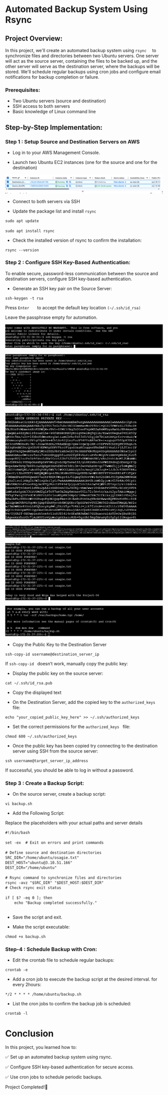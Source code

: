 
# Automated Backup System Using Rsync

## Project Overview:

In this project, we'll create an automated backup system using ```rsync 
                    ```
to synchronize files and directories between two Ubuntu servers. One server will act as the source server, containing the files to be backed up, and the other server will serve as the destination server, where the backups will be stored. We'll schedule regular backups using cron jobs and configure email notifications for backup completion or failure.

### Prerequisites:

* Two Ubuntu servers (source and destination)
* SSH access to both servers
* Basic knowledge of Linux command line

## Step-by-Step Implementation:

### Step 1 : Setup Source and Destination Servers on AWS

* Log in to your AWS Management Console.

* Launch two Ubuntu EC2 instances (one for the source and one for the destination)

![alt text](Image/instances-running.png)


* Connect to both servers via SSH

* Update the package list and install ```rsync    
       ```

```
sudo apt update

sudo apt install rsync
```

* Check the installed version of rsync to confirm the installation:

```
rsync --version 
```

### Step 2 : Configure SSH Key-Based Authentication:

To enable secure, password-less communication between the source and destination servers, configure SSH key-based authentication.

* Generate an SSH key pair on the Source Server:

```
ssh-keygen -t rsa
```

Press ```Enter  
      ```
to accept the default key location ```(~/.ssh/id_rsa)
     ```

Leave the passphrase empty for automation.

![alt text](Image/pass-phrase.png)

![alt text](Image/pass-phrasenew.png)


![alt text](Image/diagram-02.png)

![alt text](Image/diagram-03.png)

![alt text](Image/new-vim.png)

![alt text](Image/time-home.png)

* Copy the Public Key to the Destination Server

```
ssh-copy-id username@destination_server_ip
```

If   ```ssh-copy-id
     ```
doesn’t work, manually copy the public key:

* Display the public key on the source server:

```
cat ~/.ssh/id_rsa.pub
```

* Copy the displayed text

* On the Destination Server, add the copied key to the   ```authorized_keys
             ```
file:

```
echo "your_copied_public_key_here" >> ~/.ssh/authorized_keys
```

* Set the correct permissions for the  ```authorized_keys
      ```
file:

```
chmod 600 ~/.ssh/authorized_keys
```

* Once the public key has been copied try connecting to the destination server using SSH from the source server:

```
ssh username@target_server_ip_address
```

If successful, you should be able to log in without a password.


### Step 3 : Create a Backup Script:

* On the source server, create a backup script:

```
vi backup.sh
```

* Add the Following Script:

Replace the placeholders with your actual paths and server details

```
#!/bin/bash

set -ex  # Exit on errors and print commands

# Define source and destination directories
SRC_DIR="/home/ubuntu/osagie.txt"
DEST_HOST="ubuntu@3.10.51.166"
DEST_DIR="/home/ubuntu"

# Rsync command to synchronize files and directories
rsync -avz "$SRC_DIR" "$DEST_HOST:$DEST_DIR"
# Check rsync exit status

if [ $? -eq 0 ]; then
    echo "Backup completed successfully."


```

* Save the script and exit.

* Make the script executable:

```
chmod +x backup.sh
```

### Step-4 : Schedule Backup with Cron:

* Edit the crontab file to schedule regular backups:

```
crontab -e
```

* Add a cron job to execute the backup script at the desired interval. for every 2hours:

```
*/2 * * * * /home/ubuntu/backup.sh
```

* List the cron jobs to confirm the backup job is scheduled:

```
crontab -l
```

# Conclusion

In this project, you learned how to:

✅ Set up an automated backup system using rsync.

✅ Configure SSH key-based authentication for secure access.

✅ Use cron jobs to schedule periodic backups.

Project Completed!🎉
   








                                      






 
 


